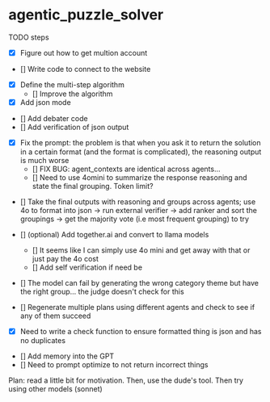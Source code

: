 # agentic_puzzle_solver

TODO steps

- [x] Figure out how to get multion account
- [] Write code to connect to the website
- [x] Define the multi-step algorithm
  - [] Improve the algorithm
- [x] Add json mode
- [] Add debater code
- [] Add verification of json output

- [x] Fix the prompt: the problem is that when you ask it to return the solution in a certain format (and the format is complicated), the reasoning output is much worse
  - [] FIX BUG: agent_contexts are identical across agents...
  - [] Need to use 4omini to summarize the response reasoning and state the final grouping. Token limit?
- [] Take the final outputs with reasoning and groups across agents; use 4o to format into json -> run external verifier -> add ranker and sort the groupings -> get the majority vote (i.e most frequent grouping) to try

- [] (optional) Add together.ai and convert to llama models

  - [] It seems like I can simply use 4o mini and get away with that or just pay the 4o cost
  - [] Add self verification if need be

- [] The model can fail by generating the wrong category theme but have the right group... the judge doesn't check for this
- [] Regenerate multiple plans using different agents and check to see if any of them succeed
- [x] Need to write a check function to ensure formatted thing is json and has no duplicates
- [] Add memory into the GPT
- [] Need to prompt optimize to not return incorrect things

Plan: read a little bit for motivation. Then, use the dude's tool. Then try using other models (sonnet)
